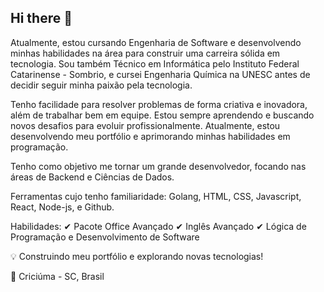## Hi there 👋

<!--
**ArthurRamos567/ArthurRamos567** is a ✨ _special_ ✨ repository because its `README.md` (this file) appears on your GitHub profile.

Here are some ideas to get you started:

- 🔭 I’m currently working on ...
- 🌱 I’m currently learning ...
- 👯 I’m looking to collaborate on ...
- 🤔 I’m looking for help with ...
- 💬 Ask me about ...
- 📫 How to reach me: ...
- 😄 Pronouns: ...
- ⚡ Fun fact: ...
-->

Atualmente, estou cursando Engenharia de Software e desenvolvendo minhas habilidades na área para construir uma carreira sólida em tecnologia. Sou também Técnico em Informática pelo Instituto Federal Catarinense - Sombrio, e cursei Engenharia Química na UNESC antes de decidir seguir minha paixão pela tecnologia.

Tenho facilidade para resolver problemas de forma criativa e inovadora, além de trabalhar bem em equipe. Estou sempre aprendendo e buscando novos desafios para evoluir profissionalmente. Atualmente, estou desenvolvendo meu portfólio e aprimorando minhas habilidades em programação.

Tenho como objetivo me tornar um grande desenvolvedor, focando nas áreas de Backend e Ciências de Dados.

Ferramentas cujo tenho familiaridade: Golang, HTML, CSS, Javascript, React, Node-js, e Github.

Habilidades:
✔ Pacote Office Avançado
✔ Inglês Avançado
✔ Lógica de Programação e Desenvolvimento de Software

💡 Construindo meu portfólio e explorando novas tecnologias!

📍 Criciúma - SC, Brasil
